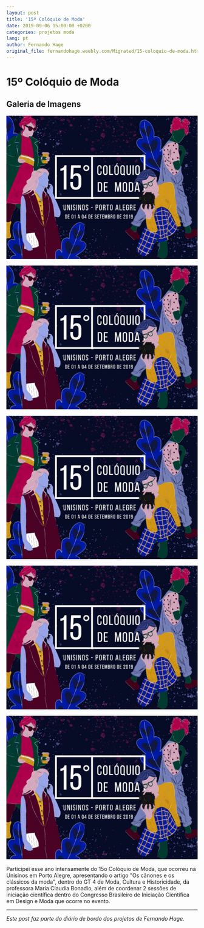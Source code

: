 ```yaml
---
layout: post
title: '15º Colóquio de Moda'
date: 2019-09-06 15:00:00 +0200
categories: projetos moda
lang: pt
author: Fernando Hage
original_file: fernandohage.weebly.com/Migrated/15-coloquio-de-moda.html
---
```


# 15º Colóquio de Moda

## Galeria de Imagens

![15º Colóquio de Moda](/assets/images/15o-coloquio-de-moda-01.jpg)

![15º Colóquio de Moda](/assets/images/15o-coloquio-de-moda-02.jpg)

![15º Colóquio de Moda](/assets/images/15o-coloquio-de-moda-03.jpg)

![15º Colóquio de Moda](/assets/images/15o-coloquio-de-moda-04.jpg)

![15º Colóquio de Moda](/assets/images/15o-coloquio-de-moda-05.jpg)

Participei esse ano intensamente do 15o Colóquio de Moda, que ocorreu na Unisinos em Porto Alegre, apresentando o artigo "Os cânones e os clássicos da moda", dentro do GT 4 de Moda, Cultura e Historicidade, da professora Maria Claudia Bonadio, além de coordenar 2 sessões de iniciação científica dentro do Congresso Brasileiro de Iniciação Científica em Design e Moda que ocorre no evento.

---

*Este post faz parte do diário de bordo dos projetos de Fernando Hage.*
